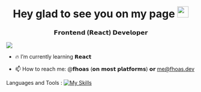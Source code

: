 <h1 align="center">
  Hey glad to see you on my page
  <img src="https://media.giphy.com/media/hvRJCLFzcasrR4ia7z/giphy.gif" width="30px"/>
</h1>
<h3 align="center">𝗙𝗿𝗼𝗻𝘁𝗲𝗻𝗱 (𝗥𝗲𝗮𝗰𝘁) 𝗗𝗲𝘃𝗲𝗹𝗼𝗽𝗲𝗿</h3>

![](https://komarev.com/ghpvc/?username=fhoas)

- 🔥 I’m currently learning 𝗥𝗲𝗮𝗰𝘁

- 📫 How to reach me: @𝗳𝗵𝗼𝗮𝘀 (𝗼𝗻 𝗺𝗼𝘀𝘁 𝗽𝗹𝗮𝘁𝗳𝗼𝗿𝗺𝘀) 𝗼𝗿 [me@fhoas.dev](mailto:me@fhoas.dev)


Languages and Tools :
[![My Skills](https://skills.thijs.gg/icons?i=html,css,js,react,redux,tailwind,bootstrap,materialui,scss,figma,photoshop)](https://skills.thijs.gg)
